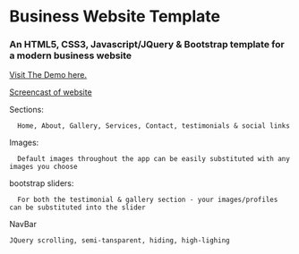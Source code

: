# Business Website Template

### An HTML5, CSS3, Javascript/JQuery &amp; Bootstrap template for a modern business website

[Visit The Demo here.](http://business-website-template.herokuapp.com/index.html/)


[Screencast of website](https://youtu.be/G5oYp2Tv0sU)




Sections:
```
  Home, About, Gallery, Services, Contact, testimonials & social links
```

Images:
```
  Default images throughout the app can be easily substituted with any images you choose 
```

bootstrap sliders:
```
  For both the testimonial & gallery section - your images/profiles can be substituted into the slider
```

NavBar
```
JQuery scrolling, semi-tansparent, hiding, high-lighing
```
